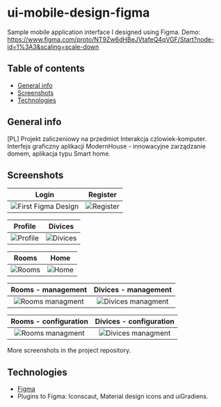# ui-mobile-design-figma
Sample mobile application interface I designed using Figma.
Demo: https://www.figma.com/proto/NT9Zw6dHBeJVtafeQ4qVGF/Start?node-id=1%3A3&scaling=scale-down

## Table of contents
* [General info](#general-info)
* [Screenshots](#screenshots)
* [Technologies](#technologies)

## General info
[PL] Projekt zaliczeniowy na przedmiot Interakcja czlowiek-komputer.
Interfejs graficzny aplikacji ModernHouse - innowacyjne zarządzanie domem, aplikacja typu Smart home.

## Screenshots

Login                      |  Register
:-------------------------:|:-------------------------:
![First Figma Design](https://raw.githubusercontent.com/jakubjereczek/ui-design-figma/master/login%20and%20register/Initial.jpg)|![Register](https://raw.githubusercontent.com/jakubjereczek/ui-design-figma/master/login%20and%20register/Register.jpg)

Profile                    |  Divices 
:-------------------------:|:-------------------------:
![Profile](https://raw.githubusercontent.com/jakubjereczek/ui-design-figma/master/app/Profil.jpg)|![Divices](https://raw.githubusercontent.com/jakubjereczek/ui-design-figma/master/app/Urzadzenia.jpg)

Rooms                      |  Home 
:-------------------------:|:-------------------------:
![Rooms](https://raw.githubusercontent.com/jakubjereczek/ui-design-figma/master/app/Pokoje.jpg)|![Home](https://raw.githubusercontent.com/jakubjereczek/ui-design-figma/master/app/Dom.jpg)

Rooms - management         |  Divices - management
:-------------------------:|:-------------------------:
![Rooms managment](https://raw.githubusercontent.com/jakubjereczek/ui-design-figma/master/app/Pokoj%20-%20zarzadzanie.jpg)|![Divices managment](https://raw.githubusercontent.com/jakubjereczek/ui-design-figma/master/app/Urzadzenia%20-%20zarzadzanie.jpg)

Rooms - configuration         |  Divices - configuration
:-------------------------:|:-------------------------:
![Rooms managment](https://raw.githubusercontent.com/jakubjereczek/ui-design-figma/master/app/Pokoj%20-%20zarzadzanie%20-%20konfiguracja.jpg)|![Divices managment](https://raw.githubusercontent.com/jakubjereczek/ui-design-figma/master/app/Urzadzenie%20-%20zarzadzanie%20-%20konfiguracja.jpg)

More screenshots in the project repository.

## Technologies
* [Figma](https://www.figma.com/)
* Plugins to Figma: Iconscaut, Material design icons and uiGradiens.
